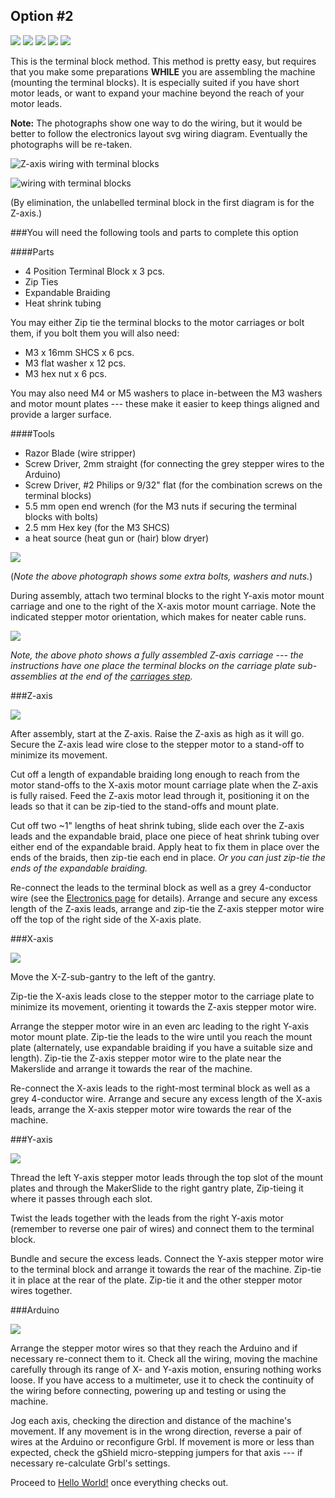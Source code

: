 ## Option #2

![](tPictures/so_wiring_terminalblocks_tools_2.jpg)
![](tPictures/so_wiring_terminalblocks_parts_2.jpg)
![](tPictures/so_wiring_zaxis_expandablebraid_2.jpg)
![](tPictures/so_wiring_gantry_zaxis_terminalblock_2.jpg)
![](tPictures/so_wiring_x_y_terminalbocks_2.jpg)

This is the terminal block method. This method is pretty easy, but requires that you make some preparations **WHILE** you are assembling the machine (mounting the terminal blocks). It is especially suited if you have short motor leads, or want to expand your machine beyond the reach of your motor leads.

**Note:** The photographs show one way to do the wiring, but it would be better to follow the electronics layout svg wiring diagram. Eventually the photographs will be re-taken.

![Z-axis wiring with terminal blocks](wiring/rear_rendered_with_tb.png)

![wiring with terminal blocks](wiring/rendered_wiring_right_tb.png)

(By elimination, the unlabelled terminal block in the first diagram is for the Z-axis.)

###You will need the following tools and parts to complete this option

####Parts

* 4 Position Terminal Block x 3 pcs.
* Zip Ties
* Expandable Braiding
* Heat shrink tubing

You may either Zip tie the terminal blocks to the motor carriages or bolt them, if you bolt them you will also need:

* M3 x 16mm SHCS x 6 pcs.
* M3 flat washer x 12 pcs.
* M3 hex nut x 6 pcs. 

You may also need M4 or M5 washers to place in-between the M3 washers and motor mount plates --- these make it easier to keep things aligned and provide a larger surface.

####Tools

* Razor Blade (wire stripper)
* Screw Driver, 2mm straight (for connecting the grey stepper wires to the Arduino)
* Screw Driver, #2 Philips or 9/32" flat (for the combination screws on the terminal blocks)
* 5.5 mm open end wrench (for the M3 nuts if securing the terminal blocks with bolts)
* 2.5 mm Hex key (for the M3 SHCS)
* a heat source (heat gun or (hair) blow dryer)

[![](tPictures/so_wiring_terminalblocks_parts_4.jpg)](content/tPictures/so_wiring_terminalblocks_parts_8.jpg)

(_Note the above photograph shows some extra bolts, washers and nuts._)

During assembly, attach two terminal blocks to the right Y-axis motor mount carriage and one to the right of the X-axis motor mount carriage. Note the indicated stepper motor orientation, which makes for neater cable runs.

[![](tPictures/so_wiring_terminalblocks_tools_4.jpg)](content/tPictures/so_wiring_terminalblocks_tools_8.jpg)

_Note, the above photo shows a fully assembled Z-axis carriage --- the instructions have one place the terminal blocks on the carriage plate sub-assemblies at the end of the [carriages step](http://docs.shapeoko.com/carriages.html)._

###Z-axis

[![](tPictures/so_wiring_zaxis_expandablebraid_4.jpg)](content/tPictures/so_wiring_zaxis_expandablebraid_8.jpg)

After assembly, start at the Z-axis. Raise the Z-axis as high as it will go. Secure the Z-axis lead wire close to the stepper motor to a stand-off to minimize its movement. 

Cut off a length of expandable braiding long enough to reach from the motor stand-offs to the X-axis motor mount carriage plate when the Z-axis is fully raised. Feed the Z-axis motor lead through it, positioning it on the leads so that it can be zip-tied to the stand-offs and mount plate. 

Cut off two ~1" lengths of heat shrink tubing, slide each over the Z-axis leads and the expandable braid, place one piece of heat shrink tubing over either end of the expandable braid. Apply heat to fix them in place over the ends of the braids, then zip-tie each end in place. _Or you can just zip-tie the ends of the expandable braiding._


Re-connect the leads to the terminal block as well as a grey 4-conductor wire (see the [Electronics page](http://docs.shapeoko.com/electronics.html) for details). Arrange and secure any excess length of the Z-axis leads, arrange and zip-tie the Z-axis stepper motor wire off the top of the right side of the X-axis plate.

###X-axis

[![](tPictures/so_wiring_gantry_zaxis_terminalblock_4.jpg)](content/tPictures/so_wiring_gantry_zaxis_terminalblock_8.jpg)

Move the X-Z-sub-gantry to the left of the gantry. 

Zip-tie the X-axis leads close to the stepper motor to the carriage plate to minimize its movement, orienting it towards the Z-axis stepper motor wire. 

Arrange the stepper motor wire in an even arc leading to the right Y-axis motor mount plate. Zip-tie the leads to the wire until you reach the mount plate (alternately, use expandable braiding if you have a suitable size and length). Zip-tie the Z-axis stepper motor wire to the plate near the Makerslide and arrange it towards the rear of the machine.

Re-connect the X-axis leads to the  right-most terminal block as well as a grey 4-conductor wire. Arrange and secure any excess length of the X-axis leads, arrange the X-axis stepper motor wire towards the rear of the machine.

###Y-axis

[![](tPictures/so_wiring_x_y_terminalbocks_4.jpg)](content/tPictures/so_wiring_x_y_terminalbocks_8.jpg)

Thread the left Y-axis stepper motor leads through the top slot of the mount plates and through the MakerSlide to the right gantry plate, Zip-tieing it where it passes through each slot.  

Twist the leads together with the leads from the right Y-axis motor (remember to reverse one pair of wires) and connect them to the terminal block. 

Bundle and secure the excess leads. Connect the Y-axis stepper motor wire to the terminal block and arrange it towards the rear of the machine. Zip-tie it in place at the rear of the plate. Zip-tie it and the other stepper motor wires together.

###Arduino

[![](tPictures/so_enclosure_legobricks_4.jpg)](content/tPictures/so_enclosure_legobricks_8.jpg)

Arrange the stepper motor wires so that they reach the Arduino and if necessary re-connect them to it. Check all the wiring, moving the machine carefully through its range of X- and Y-axis motion, ensuring nothing works loose. If you have access to a multimeter, use it to check the continuity of the wiring before connecting, powering up and testing or using the machine.

Jog each axis, checking the direction and distance of the machine's movement. If any movement is in the wrong direction, reverse a pair of wires at the Arduino or reconfigure Grbl. If movement is more or less than expected, check the gShield micro-stepping jumpers for that axis --- if necessary re-calculate Grbl's settings.

Proceed to [Hello World!](http://docs.shapeoko.com/helloworld.html) once everything checks out.


